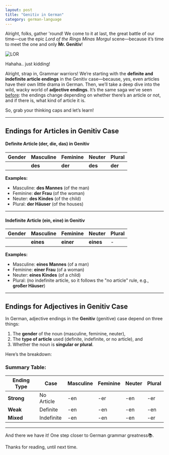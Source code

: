 ```yaml
---
layout: post
title: "Genitiv in German"
category: german-language
---
```


Alright, folks, gather 'round! We come to it at last, the great battle of our time—cue the epic *Lord of the Rings Minas Morgul* scene—because it’s time to meet the one and only **Mr. Genitiv**!

![LOR](../../assets/images/Genitiv.png)

Hahaha.. just kidding!

Alright, strap in, Grammar warriors! We’re starting with the **definite and indefinite article endings** in the Genitiv case—because, yes, even articles have their own little drama in German. Then, we’ll take a deep dive into the wild, wacky world of **adjective endings**. It’s the same saga we’ve seen [before](https://jasaltedchips.github.io/german-language/adjective-endings-in-german/): the endings change depending on whether there’s an article or not, and if there is, what kind of article it is.

So, grab your thinking caps and let’s learn!

---

## Endings for Articles in Genitiv Case

#### **Definite Article (der, die, das) in Genitiv**

| Gender      | Masculine | Feminine |  Neuter  |  Plural  |
|-------------|-----------|----------|----------|----------|
|             |  **des**  |  **der** |  **des** |  **der** |

**Examples:**
- Masculine: **des Mannes** (of the man)
- Feminine: **der Frau** (of the woman)
- Neuter: **des Kindes** (of the child)
- Plural: **der Häuser** (of the houses)

---

#### **Indefinite Article (ein, eine) in Genitiv**

| Gender      |  Masculine  |  Feminine  |   Neuter   |  Plural  |
|-------------|-------------|------------|------------|----------|
|             |  **eines**  |  **einer** |  **eines** |     -    |

**Examples:**
- Masculine: **eines Mannes** (of a man)
- Feminine: **einer Frau** (of a woman)
- Neuter: **eines Kindes** (of a child)
- Plural: (no indefinite article, so it follows the "no article" rule, e.g., **großer Häuser**)

---

## Endings for Adjectives in Genitiv Case

In German, adjective endings in the **Genitiv** (genitive) case depend on three things:  
1. The **gender** of the noun (masculine, feminine, neuter),  
2. The **type of article** used (definite, indefinite, or no article), and  
3. Whether the noun is **singular or plural**.  

Here’s the breakdown:

### Summary Table:

| Ending Type | Case         | Masculine | Feminine | Neuter  | Plural  |
|-------------|--------------|-----------|----------|---------|---------|
| **Strong**  | No Article   | -en       | -er      | -en     | -er     |
| **Weak**    | Definite     | -en       | -en      | -en     | -en     |
| **Mixed**   | Indefinite   | -en       | -en      | -en     | -er     |

---

And there we have it! One step closer to German grammar greatness📚.

Thanks for reading, until next time.
